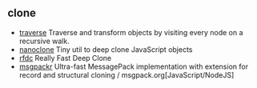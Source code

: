 ## clone

- [traverse](https://github.com/substack/js-traverse) Traverse and transform objects by visiting every node on a recursive walk.
- [nanoclone](https://github.com/kelin2025/nanoclone) Tiny util to deep clone JavaScript objects
- [rfdc](https://github.com/davidmarkclements/rfdc) Really Fast Deep Clone
- [msgpackr](https://github.com/kriszyp/msgpackr) Ultra-fast MessagePack implementation with extension for record and structural cloning / msgpack.org[JavaScript/NodeJS]